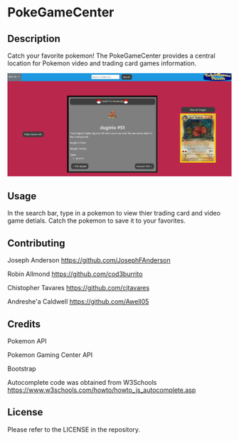 # PokeGameCenter


## Description
Catch your favorite pokemon! The PokeGameCenter provides a central location for Pokemon video and trading card games information.

<img src="assets\Screenshot 2022-10-02 142301.png">


## Usage
In the search bar, type in a pokemon to view thier trading card and video game detials. Catch the pokemon to save it to your favorites.  


## Contributing
Joseph Anderson
https://github.com/JosephFAnderson

Robin Allmond
https://github.com/cod3burrito

Chistopher Tavares
https://github.com/cjtavares

Andreshe'a Caldwell
https://github.com/Awell05


## Credits
Pokemon API

Pokemon Gaming Center API

Bootstrap

Autocomplete code was obtained from W3Schools
https://www.w3schools.com/howto/howto_js_autocomplete.asp
## License

Please refer to the LICENSE in the repository.

